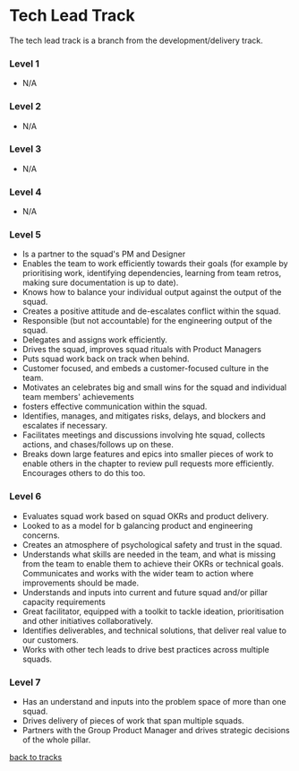 # Tech Lead Track
The tech lead track is a branch from the development/delivery track. 

### Level 1
<ul><li>N/A</li></ul>

### Level 2
<ul><li>N/A</li></ul>

### Level 3
<ul><li>N/A</li></ul>

### Level 4
<ul><li>N/A</li></ul>

### Level 5
<ul>
  <li>Is a partner to the squad's PM and Designer</li>
  <li>Enables the team to work efficiently towards their goals (for example by prioritising work, identifying dependencies, learning from team retros, making sure documentation is up to date).</li>
  <li>Knows how to balance your individual output against the output of the squad.</li>
  <li>Creates a positive attitude and de-escalates conflict within the squad.</li>
  <li>Responsible (but not accountable) for the engineering output of the squad.</li>
  <li>Delegates and assigns work efficiently.</li>
  <li>Drives the squad, improves squad rituals with Product Managers</li>
  <li>Puts squad work back on track when behind.</li>
  <li>Customer focused, and embeds a customer-focused culture in the team.</li>
  <li>Motivates an celebrates big and small wins for the squad and individual team members' achievements</li>
  <li>fosters effective communication within the squad.</li>
  <li>Identifies, manages, and mitigates risks, delays, and blockers and escalates if necessary.</li>
  <li>Facilitates meetings and discussions involving hte squad, collects actions, and chases/follows up on these.</li>
  <li>Breaks down large features and epics into smaller pieces of work to enable others in the chapter to review pull requests more efficiently. Encourages others to do this too.</li>
</ul>

### Level 6
<ul>
  <li>Evaluates squad work based on squad OKRs and product delivery.</li>
  <li>Looked to as a model for b galancing product and engineering concerns.</li>
  <li>Creates an atmosphere of psychological safety and trust in the squad.</li>
  <li>Understands what skills are needed in the team, and what is missing from the team to enable them to achieve their OKRs or technical goals. Communicates and works with the wider team to action where improvements should be made.</li>
  <li>Understands and inputs into current and future squad and/or pillar capacity requirements</li>
  <li>Great facilitator, equipped with a toolkit to tackle ideation, prioritisation and other initiatives collaboratively.</li>
  <li>Identifies deliverables, and technical solutions, that deliver real value to our customers.</li>
  <li>Works with other tech leads to drive best practices across multiple squads.</li>
</ul>

### Level 7
<ul>
  <li>Has an understand and inputs into the problem space of more than one squad.</li>
  <li>Drives delivery of pieces of work that span multiple squads.</li>
  <li>Partners with the Group Product Manager and drives  strategic decisions of the whole pillar.</li>
</ul>

[back to tracks](../ic_delivery.md)